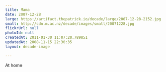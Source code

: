 ```yaml
---
title: Mama
date: 2007-12-28
large: https://artifact.thepatrick.io/decade/large/2007-12-28-2152.jpg
small: http://cdn.m.ac.nz/decade/images/small/20071228.jpg
flickrUrl: null
photoId: null
createdAt: 2011-01-30 11:07:20.789851
updatedAt: 2008-11-15 22:30:35
layout: decade-image

---
```

At home
